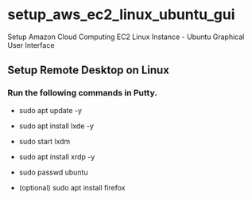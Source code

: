 # setup_aws_ec2_linux_ubuntu_gui
Setup Amazon Cloud Computing EC2 Linux Instance - Ubuntu Graphical User Interface

## Setup Remote Desktop on Linux
### Run the following commands in Putty.
- sudo apt update -y 
- sudo apt install lxde -y
- sudo start lxdm
- sudo apt install xrdp -y
- sudo passwd ubuntu

- (optional) sudo apt install firefox
